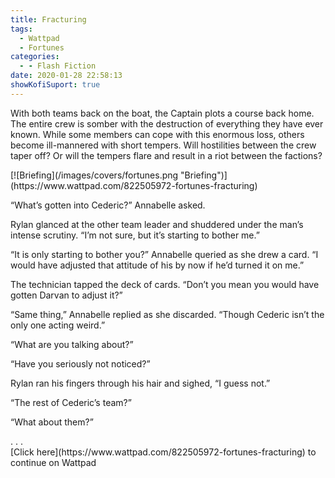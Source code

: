 ```yaml
---
title: Fracturing
tags:
  - Wattpad
  - Fortunes
categories:
  - - Flash Fiction
date: 2020-01-28 22:58:13
showKofiSuport: true
---
```


With both teams back on the boat, the Captain plots a course back home. The entire crew is somber with the destruction of everything they have ever known. While some members can cope with this enormous loss, others become ill-mannered with short tempers.<!-- more --> Will hostilities between the crew taper off? Or will the tempers flare and result in a riot between the factions?

<div class="center">[![Briefing](/images/covers/fortunes.png "Briefing")](https://www.wattpad.com/822505972-fortunes-fracturing)</div>

“What’s gotten into Cederic?” Annabelle asked.

Rylan glanced at the other team leader and shuddered under the man’s intense scrutiny. “I’m not sure, but it’s starting to bother me.”

“It is only starting to bother you?” Annabelle queried as she drew a card. “I would have adjusted that attitude of his by now if he’d turned it on me.”

The technician tapped the deck of cards. “Don’t you mean you would have gotten Darvan to adjust it?”

“Same thing,” Annabelle replied as she discarded. “Though Cederic isn’t the only one acting weird.”

“What are you talking about?”

“Have you seriously not noticed?”

Rylan ran his fingers through his hair and sighed, “I guess not.”

“The rest of Cederic’s team?”

“What about them?”

<div class="center story-ellipses">
.
.
.
</div><div class="center">[Click here](https://www.wattpad.com/822505972-fortunes-fracturing) to continue on Wattpad</div>
